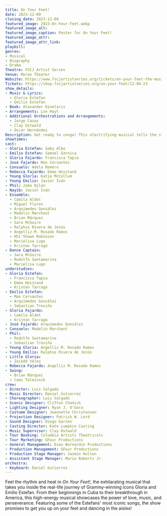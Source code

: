 ```yaml
---
title: On Your Feet!
date: 2023-12-09
closing_date: 2023-12-09
featured_image: 2023-On-Your-Feet.webp
featured_image_alt: 
featured_image_caption: Poster for On Your Feet!
featured_image_attr: 
featured_image_attr_link: 
playbill:
genres: 
- Musical
- Biography
- Drama
Theatre: FSCJ Artist Series
Venue: Moran Theater
Website: https://www.fscjartistseries.org/tickets/on-your-feet-the-musical-the-story-of-emilio-gloria-estefan
Tickets: https://shop.fscjartistseries.org/on-your-feet/12-09-23
show_details: 
- Music & Lyrics: 
  - Gloria Estefan
  - Emilio Estefan
- Book: Alexander Dinelaris
- Arrangements: Lon Hoyt
- Additional Orchestrations and Arrangements: 
  - Jorge Casas
  - Clay Ostwald
  - Oscar Hernández
Description: Get ready to conga! This electrifying musical tells the story of Gloria and Emilio Estefan as they rise to stardom.
showtimes:
cast:
- Gloria Estefan: Gaby Albo
- Emilio Estefan: Samuel Garnica
- Gloria Fajardo: Francisca Tapia
- José Fajardo: Max Cervantes
- Consuelo: Adela Romero
- Rebecca Fajardo: Emma Heistand
- Young Gloria: Katie McCollum
- Young Emilio: Javier Iván
- Phil: Jake Dylan
- Nayib: Javier Iván
- Ensemble: 
  - Camila Aldet
  - Miguel Flores 
  - Arquímedes González
  - Madelin Marchant
  - Brian Márquez
  - Sara McGuire
  - Ralphie Rivera de Jesús
  - Angelliz M. Rosado Ramos
  - Khi'Shawn Robinson
  - Marielisa Lugo
  - Kristen Tarragó
- Dance Captain: 
  - Sara McGuire
  - Rodolfo Santamarina
  - Marielisa Lugo
understudies:
- Gloria Estefan: 
  - Francisca Tapia
  - Emma Heistand
  - Kristen Tarragó
- Emilio Estefan: 
  - Max Cervantes
  - Arquímedes González
  - Sebastian Treviño
- Gloria Fajardo: 
  - Camila Aldet
  - Kristen Tarragó
- José Fajardo: Arquímedes González
- Consuelo: Madelin Marchant
- Phil: 
  - Rodolfo Santamarina
  - Sebastian Treviño
- Young Gloria: Angelliz M. Rosado Ramos
- Young Emilio: Ralphie Rivera de Jesús
- Little Gloria: 
  - Zaiedd Vélez
- Rebecca Fajardo: Angelliz M. Rosado Ramos
- Swing: 
  - Brian Márquez
  - Cami Taleisnik
crew:
- Director: Luis Salgado
- Music Director: Daniel Gutierrez
- Choreographer: Luis Salgado
- Scenic Designer: Clifton Chadick
- Lighting Designer: Ryan J. O'Gara
- Costume Designer: Jeannette Christensen
- Projection Designer: Patrick W. Lord
- Sound Designer: Diego Garzón
- Casting Director: Kate Lumpkin Casting
- Music Supervisor: Clay Ostwald
- Tour Booking: Columbia Artists Theatricals
- Tour Marketing: GFour Productions
- General Management: Evan Bernardin Productions
- Production Management: GFour Productions
- Production Stage Manager: Jasmin Holton
- Assistant Stage Manager: Mario Roberts Jr.
orchestra:
- Keyboard: Daniel Gutierrez
---
```

Feel the rhythm and heat in *On Your Feet!*, the exhilarating musical that takes you inside the real-life journey of Grammy-winning icons Gloria and Emilio Estefan. From their beginnings in Cuba to their breakthrough in America, this high-energy musical showcases the power of love, music, and perseverance. Featuring some of the Estefans' most iconic songs, the show promises to get you up on your feet and dancing in the aisles!
